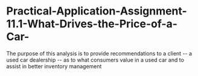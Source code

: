 # Practical-Application-Assignment-11.1-What-Drives-the-Price-of-a-Car-
The purpose of this analysis is to provide recommendations to a client -- a used car dealership -- as to what consumers value in a used car and to assist in better inventory management
